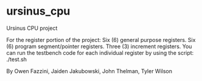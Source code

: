 # ursinus_cpu
Ursinus CPU project

For the register portion of the project:
    Six (6) general purpose registers.
    Six (6) program segment/pointer registers.
    Three (3) increment registers.
You can run the testbench code for each individual register by using the script: ./test.sh



By Owen Fazzini, Jaiden Jakubowski, John Thelman, Tyler Wilson
